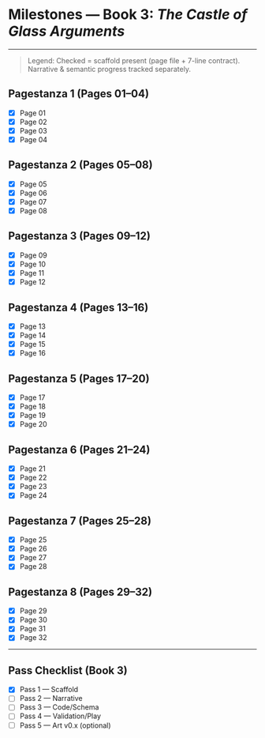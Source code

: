 # Milestones — Book 3: *The Castle of Glass Arguments*

---

> Legend: Checked = scaffold present (page file + 7-line contract). Narrative & semantic progress tracked separately.

## Pagestanza 1 (Pages 01–04)

- [x] Page 01
- [x] Page 02
- [x] Page 03
- [x] Page 04

## Pagestanza 2 (Pages 05–08)

- [x] Page 05
- [x] Page 06
- [x] Page 07
- [x] Page 08

## Pagestanza 3 (Pages 09–12)

- [x] Page 09
- [x] Page 10
- [x] Page 11
- [x] Page 12

## Pagestanza 4 (Pages 13–16)

- [x] Page 13
- [x] Page 14
- [x] Page 15
- [x] Page 16

## Pagestanza 5 (Pages 17–20)

- [x] Page 17
- [x] Page 18
- [x] Page 19
- [x] Page 20

## Pagestanza 6 (Pages 21–24)

- [x] Page 21
- [x] Page 22
- [x] Page 23
- [x] Page 24

## Pagestanza 7 (Pages 25–28)

- [x] Page 25
- [x] Page 26
- [x] Page 27
- [x] Page 28

## Pagestanza 8 (Pages 29–32)

- [x] Page 29
- [x] Page 30
- [x] Page 31
- [x] Page 32

---

## Pass Checklist (Book 3)

- [x] Pass 1 — Scaffold
- [ ] Pass 2 — Narrative
- [ ] Pass 3 — Code/Schema
- [ ] Pass 4 — Validation/Play
- [ ] Pass 5 — Art v0.x (optional)

